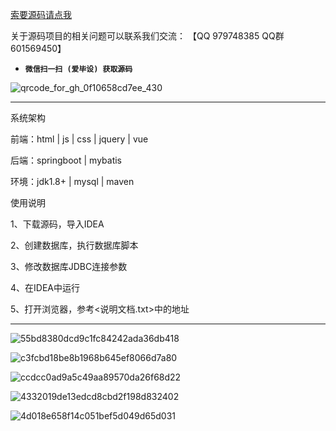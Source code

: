 

[索要源码请点我](http://mp.weixin.qq.com/mp/appmsgalbum?__biz=MzkwMDY3MTY0Nw==&action=getalbum&album_id=3423120253595582465&scene=173&subscene=&sessionid=svr_dbd799d91a1&enterid=1713666527&from_msgid=&from_itemidx=&count=3&nolastread=1#wechat_redirect)

关于源码项目的相关问题可以联系我们交流： 【QQ 979748385 QQ群 601569450】 

- **`微信扫一扫 (爱毕设) 获取源码`**

![qrcode_for_gh_0f10658cd7ee_430](https://github.com/hjsdjko/onlyzaixianshangcheng/assets/120558513/edfc28fc-d9df-4e81-ac62-d02aa360e379)

***************************************************************
系统架构

前端：html | js | css | jquery | vue

后端：springboot | mybatis

环境：jdk1.8+ | mysql | maven

使用说明

1、下载源码，导入IDEA

2、创建数据库，执行数据库脚本

3、修改数据库JDBC连接参数

4、在IDEA中运行

5、打开浏览器，参考<说明文档.txt>中的地址

***************************************************************
![55bd8380dcd9c1fc84242ada36db418](https://github.com/hjsdjko/springboot2mc6m/assets/120558513/7fcc86d0-18db-423d-a5d4-834cf87ac3af)

![c3fcbd18be8b1968b645ef8066d7a80](https://github.com/hjsdjko/springboot2mc6m/assets/120558513/94e68bf0-1f45-42bf-a18b-c9f5201bebcb)

![ccdcc0ad9a5c49aa89570da26f68d22](https://github.com/hjsdjko/springboot2mc6m/assets/120558513/f687d535-d909-41b0-b070-7e845fc0aac3)

![4332019de13edcd8cbd2f198d832402](https://github.com/hjsdjko/springboot2mc6m/assets/120558513/f2e453e7-d64b-404c-9231-ac48a2461f22)

![4d018e658f14c051bef5d049d65d031](https://github.com/hjsdjko/springboot2mc6m/assets/120558513/a91dc866-4ec0-4be0-a0f0-ede9a3666f93)
